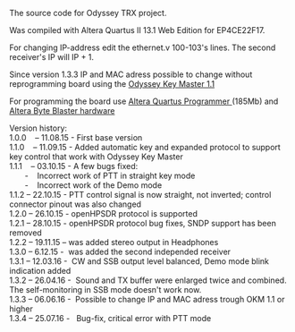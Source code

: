 

<p>The source code for Odyssey TRX project.</p>

<p>Was compiled with Altera Quartus II 13.1 Web Edition for EP4CE22F17.</p>

<p>For changing IP-address edit the ethernet.v 100-103&#39;s lines. The second receiver's IP will IP + 1.</p>

<p>Since version 1.3.3 IP and MAC adress possible to change without reprogramming board using  the  <a href="http://www.sdr-deluxe.com/load/0-0-0-30-20" target="_blank" title="Odyssey Key Master 1.1 ">Odyssey Key Master 1.1 </a> </p>

<p>For programming the board use <a href="https://drive.google.com/file/d/0BzuiSb2tJSbzZFNFWmpxTUFkUHc/view?usp=sharing" target="_blank" title="Altera Quartus Programmer ">Altera Quartus Programmer </a>(185Mb) and <a href="http://www.aliexpress.com/wholesale?catId=0&amp;initiative_id=SB_20160110085258&amp;SearchText=usb+blaster" target="_blank" title="Altera Byte Blaster hardware ">Altera Byte Blaster hardware </a></p>

<p>Version history:<br />
1.0.0&nbsp;&nbsp; &nbsp;&ndash; 11.08.15 - First base version<br />
1.1.0&nbsp;&nbsp; &nbsp;&ndash; 11.09.15 - Added automatic key and expanded protocol to support key control that work with Odyssey Key Master<br />
1.1.1&nbsp;&nbsp; &nbsp;&ndash; 03.10.15 - A few bugs fixed:<br />
&nbsp; &nbsp; &nbsp; &nbsp;-&nbsp;&nbsp; &nbsp;Incorrect work of PTT in straight key mode<br />
&nbsp; &nbsp; &nbsp; &nbsp;-&nbsp;&nbsp; &nbsp;Incorrect work of the Demo mode<br />
1.1.2 &ndash; 22.10.15 - PTT control signal is now straight, not inverted; control connector pinout was also changed&nbsp;<br />
1.2.0 &ndash; 26.10.15 - openHPSDR protocol is supported<br />
1.2.1 &ndash; 28.10.15 - openHPSDR protocol bug fixes, SNDP support has been removed<br />
1.2.2 &ndash; 19.11.15 &ndash; was added stereo output in Headphones<br />
1.3.0 &ndash; 6.12.15 - &nbsp;was added the second independed receiver <br />
1.3.1 &ndash; 12.03.16 - &nbsp;CW and SSB output level balanced, Demo mode blink indication added<br />
1.3.2 &ndash; 26.04.16 - &nbsp;Sound and TX buffer were enlarged twice and combined. The self-monitoring in SSB mode doesn't work now.<br />
1.3.3 &ndash; 06.06.16 - &nbsp;Possible to change IP and MAC adress trough OKM 1.1 or higher <br />
1.3.4 &ndash; 25.07.16 - &nbsp; Bug-fix, critical error with PTT mode <br />
</p>
